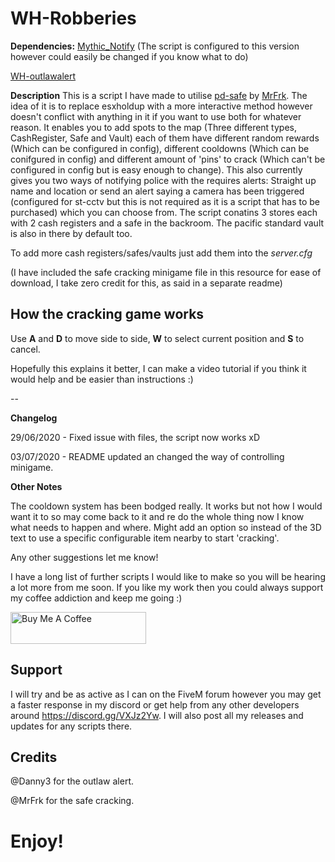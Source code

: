 # WH-Robberies

**Dependencies:**
[Mythic_Notify](https://github.com/JayMontana36/mythic_notify) (The script is configured to this version however could easily be changed if you know what to do)

[WH-outlawalert](https://github.com/WindiestHook381/wh_outlawalert) 

**Description**
This is a script I have made to utilise [pd-safe](https://forum.cfx.re/t/release-pd-safe-standalone-lua-safecracking-minigame/1231799) by [MrFrk](https://forum.cfx.re/u/mrfrk/summary). The idea of it is to replace esxholdup with a more interactive method however doesn't conflict with anything in it if you want to use both for whatever reason. It enables you to add spots to the map (Three different types, CashRegister, Safe and Vault) each of them have different random rewards (Which can be configured in config), different cooldowns (Which can be conifgured in config) and different amount of 'pins' to crack (Which can't be configured in config but is easy enough to change). This also currently gives you two ways of notifying police with the requires alerts: Straight up name and location or send an alert saying a camera has been triggered (configured for st-cctv but this is not required as it is a script that has to be purchased) which you can choose from. The script conatins 3 stores each with 2 cash registers and a safe in the backroom. The pacific standard vault is also in there by default too.

To add more cash registers/safes/vaults just add them into the *server.cfg*


(I have included the safe cracking minigame file in this resource for ease of download, I take zero credit for this, as said in a separate readme)

## How the cracking game works
Use **A** and **D** to move side to side, **W** to select current position and **S** to cancel.

Hopefully this explains it better, I can make a video tutorial if you think it would help and be easier than instructions :)

--

**Changelog**

29/06/2020 - Fixed issue with files, the script now works xD

03/07/2020 - README updated an changed the way of controlling minigame.

**Other Notes**

The cooldown system has been bodged really. It works but not how I would want it to so may come back to it and re do the whole thing now I know what needs to happen and where.
Might add an option so instead of the 3D text to use a specific configurable item nearby to start 'cracking'.

Any other suggestions let me know!

I have a long list of further scripts I would like to make so you will be hearing a lot more from me soon.
If you like my work then you could always support my coffee addiction and keep me going :)

<a href="https://www.buymeacoffee.com/windiesthook381" target="_blank"><img src="https://cdn.buymeacoffee.com/buttons/default-orange.png" alt="Buy Me A Coffee" style="height: 51px !important;width: 217px !important;" ></a>

## Support
I will try and be as active as I can on the FiveM forum however you may get a faster response in my discord or get help from any other developers around https://discord.gg/VXJz2Yw. I will also post all my releases and updates for any scripts there.

## Credits
@Danny3 for the outlaw alert.

@MrFrk for the safe cracking.

# Enjoy!

